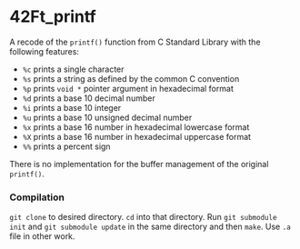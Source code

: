 # 42Ft_printf

A recode of the `printf()` function from C Standard Library with the following features:

* `%c` prints a single character
* `%s` prints a string as defined by the common C convention
* `%p` prints `void *` pointer argument in hexadecimal format
* `%d` prints a base 10 decimal number
* `%i` prints a base 10 integer
* `%u` prints a base 10 unsigned decimal number
* `%x` prints a base 16 number in hexadecimal lowercase format
* `%X` prints a base 16 number in hexadecimal uppercase format
* `%%` prints a percent sign

There is no implementation for the buffer management of the original `printf()`.

### Compilation

`git clone` to desired directory. `cd` into that directory. Run `git submodule init` and `git submodule update` in the same directory and then `make`. Use `.a` file in other work.

